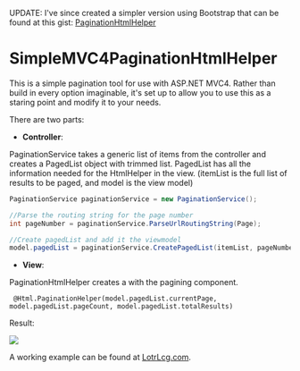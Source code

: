 UPDATE: I've since created a simpler version using Bootstrap that can be found at this gist: [PaginationHtmlHelper](https://gist.github.com/Mason240/523fcbb74263cf98fd8e)

SimpleMVC4PaginationHtmlHelper
==============================

This is a simple pagination tool for use with ASP.NET MVC4. Rather than build in every option imaginable, it's set up to allow you to use this as a staring point and modify it to your needs.

There are two parts:

* **Controller**:

PaginationService takes a generic list of items from the controller and creates a PagedList object with trimmed list. PagedList has all the information needed for the HtmlHelper in the view.
(itemList is the full list of results to be paged, and model is the view model)

```C#
PaginationService paginationService = new PaginationService();

//Parse the routing string for the page number
int pageNumber = paginationService.ParseUrlRoutingString(Page);

//Create pagedList and add it the viewmodel
model.pagedList = paginationService.CreatePagedList(itemList, pageNumber);
```
 
* **View**:
 
PaginationHtmlHelper creates a with the pagining component.

```razor
 @Html.PaginationHelper(model.pagedList.currentPage, model.pagedList.pageCount, model.pagedList.totalResults)    
```

Result:

![](https://raw2.github.com/Mason240/SimpleMVC4PaginationHtmlHelper/master/PagingScreenshot.PNG)

A working example can be found at [LotrLcg.com](http://www.lotrlcg.com/Card/Search/?Type=Player&searchRadio=All&DisplayList=false&Page=7).



